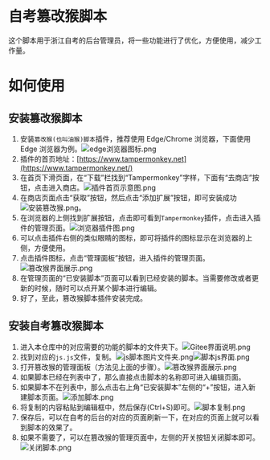 # 自考篡改猴脚本
这个脚本用于浙江自考的后台管理员，将一些功能进行了优化，方便使用，减少工作量。

# 如何使用
## 安装篡改猴脚本
1. 安装`篡改猴(也叫油猴)脚本`插件，推荐使用 Edge/Chrome 浏览器，下面使用 Edge 浏览器为例。![edge浏览器图标.png](img%2Fedge%E6%B5%8F%E8%A7%88%E5%99%A8%E5%9B%BE%E6%A0%87.png)
2. 插件的首页地址：[https://www.tampermonkey.net](https://www.tampermonkey.net/)
3. 在首页下滑页面，在“下载”栏找到“Tampermonkey”字样，下面有“去商店”按钮，点击进入商店。![插件首页示意图.png](img%2F%E6%8F%92%E4%BB%B6%E9%A6%96%E9%A1%B5%E7%A4%BA%E6%84%8F%E5%9B%BE.png)
4. 在商店页面点击“获取”按钮，然后点击“添加扩展”按钮，即可安装成功![安装篡改猴.png](img/安装篡改猴.png)。
5. 在浏览器的上侧找到扩展按钮，点击即可看到`Tampermonkey`插件，点击进入插件的管理页面。![浏览器插件图.png](img%2F%E6%B5%8F%E8%A7%88%E5%99%A8%E6%8F%92%E4%BB%B6%E5%9B%BE.png)
6. 可以点击插件右侧的类似眼睛的图标，即可将插件的图标显示在浏览器的上侧，方便使用。
7. 点击插件图标，点击“管理面板”按钮，进入插件的管理页面。![篡改猴界面展示.png](img%2F%E6%B2%B9%E7%8C%B4%E7%95%8C%E9%9D%A2%E5%B1%95%E7%A4%BA.png)
8. 在管理页面的“已安装脚本”页面可以看到已经安装的脚本。当需要修改或者更新的时候，随时可以点开某个脚本进行编辑。
9. 好了，至此，篡改猴脚本插件安装完成。

## 安装自考篡改猴脚本
1. 进入本仓库中的对应需要的功能的脚本的文件夹下。![Gitee界面说明.png](img%2FGitee%E7%95%8C%E9%9D%A2%E8%AF%B4%E6%98%8E.png)
2. 找到对应的`js.js`文件，复制。![js脚本图片文件夹.png](img/js脚本图片文件夹.png)![脚本js界面.png](img%2F%E8%84%9A%E6%9C%ACjs%E7%95%8C%E9%9D%A2.png)
3. 打开篡改猴的管理面板（方法见上面的步骤）。![篡改猴界面展示.png](img%2F%E6%B2%B9%E7%8C%B4%E7%95%8C%E9%9D%A2%E5%B1%95%E7%A4%BA.png)
4. 如果脚本已经在列表中了，那么直接点击脚本的名称即可进入编辑页面。
5. 如果脚本不在列表中，那么点击右上角“已安装脚本”左侧的“+”按钮，进入新建脚本页面。![添加脚本.png](img/添加脚本.png)
6. 将复制的内容粘贴到编辑框中，然后保存(Ctrl+S)即可。![脚本复制.png](img%2F%E8%84%9A%E6%9C%AC%E5%A4%8D%E5%88%B6.png)
7. 保存后，可以在自考的后台的对应的页面刷新一下，在对应的页面上就可以看到脚本的效果了。
8. 如果不需要了，可以在篡改猴的管理页面中，左侧的开关按钮关闭脚本即可。![关闭脚本.png](img/关闭脚本.png)
